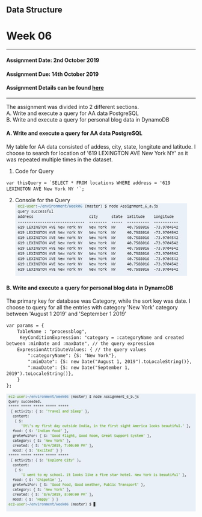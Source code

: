 ## Data Structure
# Week 06
---------------------------------------------------
#### Assignment Date: 2nd October 2019<br/>
#### Assignment Due: 14th October 2019 <br/>
#### Assignment Details can be found [here](https://github.com/visualizedata/data-structures/tree/master/weekly_assignment_06) <br/>
--------------------------------------------------
The assignment was divided into 2 different sections.<br/>
A. Write and execute a query for AA data PostgreSQL <br/>
B. Write and execute a query for personal blog data in DynamoDB <br/>

#### A. Write and execute a query for AA data PostgreSQL <br/>

My table for AA data consisted of addess, city, state, longitute and latitude. I choose to search for location of '619 LEXINGTON AVE New York NY' as it was repeated multiple times in the dataset.<br/>

1. Code for Query<br/>
```
var thisQuery = `SELECT * FROM locations WHERE address = '619 LEXINGTON AVE New York NY '`;
```

2. Console for the Query<br/>
![Console](https://github.com/salonieshah/data-structures/blob/master/Week06/Images/Query%20for%20AA%20data%20PostgreSQL.JPG)<br/>


#### B. Write and execute a query for personal blog data in DynamoDB  <br/>

The primary key for database was Category, while  the sort key was date. I choose to query for all the entries with category 'New York' category between 'August 1 2019' and 'September 1 2019'<br/>
```
var params = {
    TableName : "processblog",
     KeyConditionExpression: "category = :categoryName and created between :minDate and :maxDate", // the query expression
    ExpressionAttributeValues: { // the query values
        ":categoryName": {S: "New York"},
        ":minDate": {S: new Date("August 1, 2019").toLocaleString()},
        ":maxDate": {S: new Date("September 1, 2019").toLocaleString()},
    }
};
```
![Console](https://github.com/salonieshah/data-structures/blob/master/Week06/Images/Query%20for%20personal%20blog%20data%20in%20DynamoDB.JPG)<br/>
